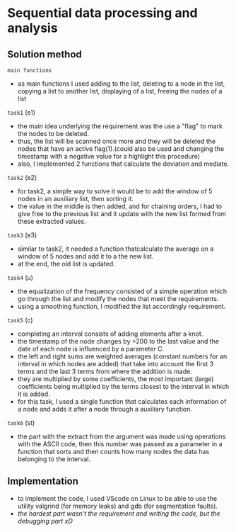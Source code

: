 # Sequential data processing and analysis
## Solution method
`main functions`
- as main functions I used adding to the list, deleting
to a node in the list, copying a list to another list, displaying
of a list, freeing the nodes of a list

`task1` (e1)
- the main idea underlying the requirement was the use
a "flag" to mark the nodes to be deleted.
- thus, the list will be scanned once more and they will be deleted
the nodes that have an active flag(1).(could also be used
and changing the timestamp with a negative value for a
highlight this procedure)
- also, I implemented 2 functions that calculate the deviation and
mediate.

`task2` (e2)
- for task2, a simple way to solve it would be to add the window of
5 nodes in an auxiliary list, then sorting it.
- the value in the middle is then added, and for chaining
orders, I had to give free to the previous list and it
update with the new list formed from these extracted values.

`task3` (e3)
- similar to task2, it needed a function thatcalculate the average on a window of 5 nodes and add it to a the new list.
- at the end, the old list is updated.

`task4` (u)
- the equalization of the frequency consisted of a simple operation which
go through the list and modify the nodes that meet the requirements.
- using a smoothing function, I modified the list accordingly
requirement.

`task5` (c)
- completing an interval consists of adding elements after
a knot.
- the timestamp of the node changes by +200 to the last value
and the date of each node is influenced by a parameter C.
- the left and right sums are weighted averages (constant numbers
for an interval in which nodes are added) that take into account
the first 3 terms and the last 3 terms from where the addition is made.
- they are multiplied by some coefficients, the most important (large)
coefficients being multiplied by the terms closest to
the interval in which it is added.
- for this task, I used a single function that calculates
each information of a node and adds it after a node through a
auxiliary function.

`task6` (st)
- the part with the extract from the argument was made using operations with
the ASCII code, then this number was passed as a parameter
in a function that sorts and then counts how many nodes the data has
belonging to the interval.

## Implementation
- to implement the code, I used VScode on Linux
to be able to use the utility valgrind (for memory leaks) and gdb
(for segmentation faults).
- *the hardest part wasn't the requirement
and writing the code, but the debugging part xD*
